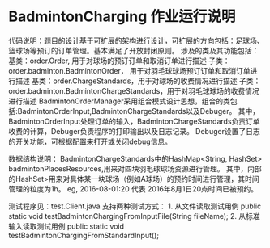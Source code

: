 # BadmintonCharging 作业运行说明
代码说明：题目的设计基于可扩展的架构进行设计，可扩展的方向包括：足球场、篮球场等预订的订单管理。基本满足了开放封闭原则。
涉及的类及其功能包括：
	基类：order.Order, 用于对球场的预订订单和取消订单进行描述
	子类：order.badminton.BadmintonOrder， 用于对羽毛球球场预订订单和取消订单进行描述
	基类：order.ChargeStandards，用于对球场的收费情况进行描述
	子类：order.badminton.BadmintonChargeStandards，用于对羽毛球球场的收费情况进行描述
	BadmintonOrderManager采用组合模式设计思想，组合的类包括:BadmintonOrderInput,BadmintonChargeStandards以及Debuger。
	其中，BadmintonOrderInput处理订单的输入，BadmintonChargeStandards负责订单收费的计算，Debuger负责程序的打印输出以及日志记录。
	Debuger设置了日志的开关功能，可根据配置来打开或关闭debug信息。

数据结构说明：
	BadmintonChargeStandards中的HashMap<String, HashSet<String>> badmintonPlacesResources,用来对四块羽毛球球场资源进行管理。
	其中，内部的HashSet<String>>用来对具体某一块球场（例如A球场）的预约时间进行管理，其时间管理的粒度为1h。
	eg, 2016-08-01:20 代表 2016年8月1日20点时间已被预约。
	
测试程序见：test.Client.java
	支持两种测试方式：
	1. 从文件读取测试用例
		public static void testBadmintonChargingFromInputFile(String fileName);
	2. 从标准输入读取测试用例
		public static void testBadmintonChargingFromStandardInput();




